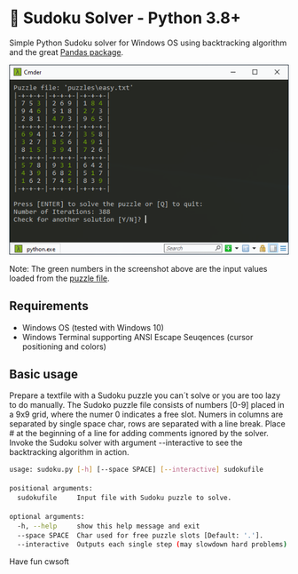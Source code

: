 # 👀 Sudoku Solver - Python 3.8+
Simple Python Sudoku solver for Windows OS using backtracking algorithm and the great [Pandas package](https://pandas.pydata.org/docs/).

![Screenshot](./img/screenshot.png)

Note: The green numbers in the screenshot above are the input values loaded from the [puzzle file](./puzzles/easy.txt).

## Requirements
- Windows OS (tested with Windows 10)
- Windows Terminal supporting ANSI Escape Seuqences (cursor positioning and colors)

## Basic usage
Prepare a textfile with a Sudoku puzzle you can´t solve or you are too lazy to do manually. The Sudoko puzzle file consists of numbers [0-9] placed in a 9x9 grid, where the numer 0 indicates a free slot. Numers in columns are separated by single space char, rows are separated with a line break. Place # at the beginning of a line for adding comments ignored by the solver. Invoke the Sudoku solver with argument --interactive to see the backtracking algorithm in action.

```bash
usage: sudoku.py [-h] [--space SPACE] [--interactive] sudokufile

positional arguments:
  sudokufile     Input file with Sudoku puzzle to solve.

optional arguments:
  -h, --help     show this help message and exit
  --space SPACE  Char used for free puzzle slots [Default: '.'].
  --interactive  Outputs each single step (may slowdown hard problems).
```

Have fun 
cwsoft